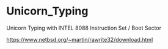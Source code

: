 # Unicorn_Typing
Unicorn Typing with INTEL 8088 Instruction Set / Boot Sector

https://www.netbsd.org/~martin/rawrite32/download.html
